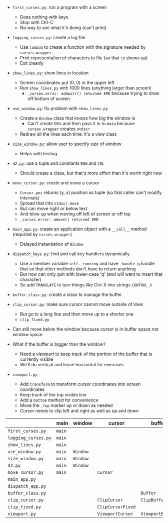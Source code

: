 -   `first_curses.py`: run a program with a screen
    -   Does nothing with keys
    -   Stop with Ctrl-C
    -   No way to see what it's doing (can't print)

-   `logging_curses.py`: create a log file
    -   Use `lambda` to create a function with the signature needed by `curses.wrapper`
    -   Print representation of characters to file (so that `\n` shows up)
    -   Exit cleanly

-   `show_lines.py`: show lines in location
    -   Screen coordinates put (0, 0) in the upper left
    -   Run `show_lines.py` with 1000 lines (anything larger than screen)
        -   `_curses.error: addwstr() returned ERR` because trying to draw off bottom of screen

-   `use_window.py`: fix problem with `show_lines.py`
    -   Create a `Window` class that knows how big the window is
        -   Can't create this and then pass it in to `main` because `curses.wrapper` creates `stdscr`
    -   Redraw all the lines each time: it's a *view* class

-   `size_window.py`: allow user to specify size of window
    -   Helps with testing

-   `d2.py`: use a tuple and constants `ROW` and `COL`
    -   Should create a class, but that's more effort than it's worth right now

-   `move_cursor.py`: create and move a cursor
    -   `Cursor.pos` returns (y, x) position as tuple (so that caller can't modify internals)
    -   Spread that into `stdscr.move`
    -   But can move right or below text
    -   And blow up when moving off left of screen or off top
    -   `_curses.error: wmove() returned ERR`

-   `main_app.py`: create an application object with a `__call__` method (required by `curses.wrapper`)
    -   Delayed instantiation of `Window`

-   `dispatch_keys.py`: find and call key handlers dynamically
    -   Use a member variable `self._running` and have `_handle_q` handle that
        so that other methods don't have to return anything
    -   But now can only quit with lower-case 'q' (and will want to insert that character)
    -   So add `TRANSLATE` to turn things like Ctrl-X into strings `CONTROL_X`

-   `buffer_class.py`: create a class to manage the buffer

-   `clip_cursor.py`: make sure cursor cannot move outside of lines
    -   But go to a long line and then move up to a shorter one
    -   `clip_fixed.py`

-   Can still move below the window because cursor is in buffer space not window space
-   What if the buffer is bigger than the window?
    -   Need a *viewport* to keep track of the portion of the buffer that is currently visible
    -   We'll do vertical and leave horizontal for exercises
-   `viewport.py`
    -   Add `transform` to transform cursor coordinates into screen coordinates
    -   Keep track of the top visible line
    -   Add a `bottom` method for convenience
    -   Move the `_top` marker up or down as needed
    -   Cursor needs to clip left and right as well as up and down

|                     | main   | window   | cursor            | buffer           | app            |
| ------------------- | ------ | -------- | ----------------- | ---------------- | -------------- |
| `first_curses.py`   | `main` |          |                   |                  |                |
| `logging_curses.py` | `main` |          |                   |                  |                |
| `show_lines.py`     | `main` |          |                   |                  |                |
| `use_window.py`     | `main` | `Window` |                   |                  |                |
| `size_window.py`    | `main` | `Window` |                   |                  |                |
| `d2.py`             | `main` | `Window` |                   |                  |                |
| `move_cursor.py`    | `main` |          | `Cursor`          |                  |                |
| `main_app.py`       |        |          |                   |                  | `MainApp`      |
| `dispatch_app.py`   |        |          |                   |                  | `DispatchApp`  |
| `buffer_class.py`   |        |          |                   | `Buffer`         | `BufferApp`    |
| `clip_cursor.py`    |        |          | `ClipCursor`      | `ClipBuffer`     | `ClipApp`      |
| `clip_fixed.py`     |        |          | `ClipCursorFixed` |                  | `ClipAppFixed` |
| `viewport.py`       |        |          | `ViewportCursor`  | `ViewportBuffer` | `ViewportApp`  |
